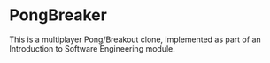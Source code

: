 PongBreaker
==========

This is a multiplayer Pong/Breakout clone, implemented as part of an Introduction to Software Engineering module.
